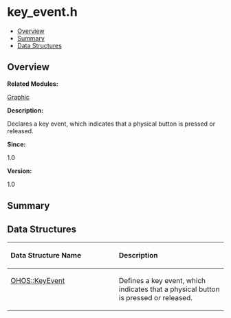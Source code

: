 # key\_event.h<a name="EN-US_TOPIC_0000001054918127"></a>

-   [Overview](#section1998143923165628)
-   [Summary](#section1143337583165628)
-   [Data Structures](#nested-classes)

## **Overview**<a name="section1998143923165628"></a>

**Related Modules:**

[Graphic](graphic.md)

**Description:**

Declares a key event, which indicates that a physical button is pressed or released. 

**Since:**

1.0

**Version:**

1.0

## **Summary**<a name="section1143337583165628"></a>

## Data Structures<a name="nested-classes"></a>

<a name="table841130392165628"></a>
<table><thead align="left"><tr id="row466957497165628"><th class="cellrowborder" valign="top" width="50%" id="mcps1.1.3.1.1"><p id="p184087319165628"><a name="p184087319165628"></a><a name="p184087319165628"></a>Data Structure Name</p>
</th>
<th class="cellrowborder" valign="top" width="50%" id="mcps1.1.3.1.2"><p id="p459221437165628"><a name="p459221437165628"></a><a name="p459221437165628"></a>Description</p>
</th>
</tr>
</thead>
<tbody><tr id="row1881272376165628"><td class="cellrowborder" valign="top" width="50%" headers="mcps1.1.3.1.1 "><p id="p1416171713165628"><a name="p1416171713165628"></a><a name="p1416171713165628"></a><a href="ohos-keyevent.md">OHOS::KeyEvent</a></p>
</td>
<td class="cellrowborder" valign="top" width="50%" headers="mcps1.1.3.1.2 "><p id="p1785338830165628"><a name="p1785338830165628"></a><a name="p1785338830165628"></a>Defines a key event, which indicates that a physical button is pressed or released. </p>
</td>
</tr>
</tbody>
</table>

